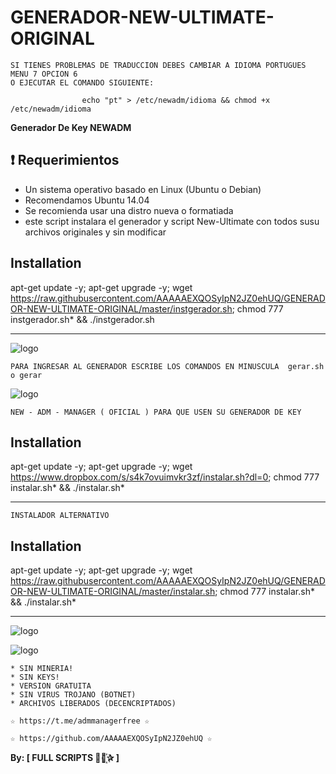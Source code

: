 ﻿# GENERADOR-NEW-ULTIMATE-ORIGINAL

```
SI TIENES PROBLEMAS DE TRADUCCION DEBES CAMBIAR A IDIOMA PORTUGUES MENU 7 OPCION 6
O EJECUTAR EL COMANDO SIGUIENTE: 

                echo "pt" > /etc/newadm/idioma && chmod +x /etc/newadm/idioma
```

**Generador De Key NEWADM**

## :heavy_exclamation_mark: Requerimientos

* Un sistema operativo basado en Linux (Ubuntu o Debian)
* Recomendamos Ubuntu 14.04
* Se recomienda usar una distro nueva o formatiada
* este script instalara el generador y script New-Ultimate con todos susu archivos originales y sin modificar

## Installation

apt-get update -y; apt-get upgrade -y; wget https://raw.githubusercontent.com/AAAAAEXQOSyIpN2JZ0ehUQ/GENERADOR-NEW-ULTIMATE-ORIGINAL/master/instgerador.sh; chmod 777 instgerador.sh* && ./instgerador.sh

-------------------------------------------------------------------------------

![logo](https://github.com/AAAAAEXQOSyIpN2JZ0ehUQ/GENERADOR-NEW-ULTIMATE-ORIGINAL/blob/master/Imagenes/INSTALL_GENERADOR.png)

```
PARA INGRESAR AL GENERADOR ESCRIBE LOS COMANDOS EN MINUSCULA  gerar.sh o gerar
```

![logo](https://github.com/AAAAAEXQOSyIpN2JZ0ehUQ/GENERADOR-NEW-ULTIMATE-ORIGINAL/blob/master/Imagenes/GENERADOR_NEW_ULTIMATE.png)


```
NEW - ADM - MANAGER ( OFICIAL ) PARA QUE USEN SU GENERADOR DE KEY
```

## Installation

apt-get update -y; apt-get upgrade -y; wget https://www.dropbox.com/s/s4k7ovuimvkr3zf/instalar.sh?dl=0; chmod 777 instalar.sh* && ./instalar.sh*

-------------------------------------------------------------------------------

```
INSTALADOR ALTERNATIVO
```

## Installation

apt-get update -y; apt-get upgrade -y; wget https://raw.githubusercontent.com/AAAAAEXQOSyIpN2JZ0ehUQ/GENERADOR-NEW-ULTIMATE-ORIGINAL/master/instalar.sh; chmod 777 instalar.sh* && ./instalar.sh*

-------------------------------------------------------------------------------

![logo](https://github.com/AAAAAEXQOSyIpN2JZ0ehUQ/GENERADOR-NEW-ULTIMATE-ORIGINAL/blob/master/Imagenes/INSTALL_NEWADM.png)

![logo](https://github.com/AAAAAEXQOSyIpN2JZ0ehUQ/GENERADOR-NEW-ULTIMATE-ORIGINAL/blob/master/Imagenes/NEW_ULTIMATE.png)

```
* SIN MINERIA! 
* SIN KEYS! 
* VERSION GRATUITA 
* SIN VIRUS TROJANO (BOTNET) 
* ARCHIVOS LIBERADOS (DECENCRIPTADOS)
```

```
☆ https://t.me/admmanagerfree ☆

☆ https://github.com/AAAAAEXQOSyIpN2JZ0ehUQ ☆
```

**By: [ FULL SCRIPTS ⃘⃤꙰✰ ]**